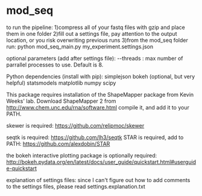 # mod_seq

to run the pipeline:
1)compress all of your fastq files with gzip and place them in one folder
2)fill out a settings file, pay attention to the output location, or you risk overwriting previous runs
3)from the mod_seq folder run:
    python mod_seq_main.py my_experiment.settings.json

optional parameters (add after settings file):
    --threads : max number of parrallel processes to use. Default is 8.

Python dependencies (install with pip):
    simplejson
    bokeh (optional, but very helpful)
    statsmodels
    matplotlib
    numpy
    scipy

This package requires installation of the ShapeMapper package from Kevin Weeks' lab.
Download ShapeMapper 2 from http://www.chem.unc.edu/rna/software.html compile it, and add it to your PATH.

skewer is required: https://github.com/relipmoc/skewer

seqtk is required: https://github.com/lh3/seqtk
STAR is required, add to PATH: https://github.com/alexdobin/STAR

the bokeh interactive plotting package is optionally required:
http://bokeh.pydata.org/en/latest/docs/user_guide/quickstart.html#userguide-quickstart


explanation of settings files:
since I can't figure out how to add comments to the settings files, please read settings.explanation.txt